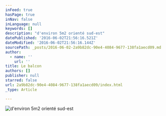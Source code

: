 ```yaml
---
inFeed: true
hasPage: true
inNav: false
inLanguage: null
keywords: []
description: "d'environ 5m2 orienté sud-est"
datePublished: '2016-06-02T21:56:16.521Z'
dateModified: '2016-06-02T21:56:16.144Z'
sourcePath: _posts/2016-06-02-2a9b82dc-90e4-4084-9677-138fa1aecd09.md
author:
  - name: ''
    url: ''
title: Le balcon
authors: []
publisher: null
starred: false
url: 2a9b82dc-90e4-4084-9677-138fa1aecd09/index.html
_type: Article

---
```

![d'environ 5m2 orienté sud-est](https://the-grid-user-content.s3-us-west-2.amazonaws.com/001643e4-d411-41a2-8d83-c22b0f6b9f1c.jpg)